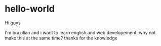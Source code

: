 # hello-world

Hi guys

I'm brazilian and i want to learn english and web developement, why not make this at the same time?
thanks for the knowledge
